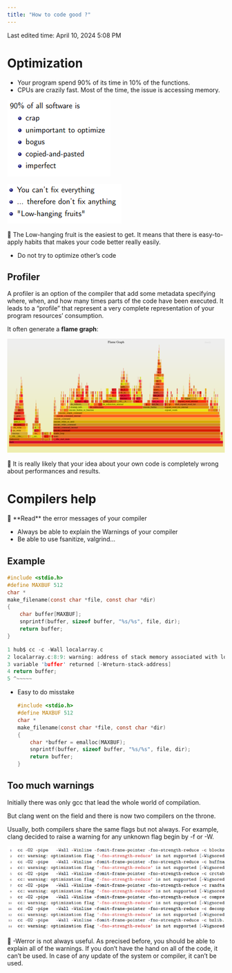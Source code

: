 ```yaml
---
title: "How to code good ?"
---
```

Last edited time: April 10, 2024 5:08 PM

# Optimization

- Your program spend 90% of its time in 10% of the functions.
- CPUs are crazily fast. Most of the time, the issue is accessing memory.

![Untitled](How%20to%20code%20good/Untitled.png)

![Untitled](How%20to%20code%20good/Untitled%201.png)

<aside>
🧠 The Low-hanging fruit is the easiest to get. It means that there is easy-to-apply habits that makes your code better really easily.

</aside>

- Do not try to optimize other’s code

## Profiler

A profiler is an option of the compiler that add some metadata specifying where, when, and how many times parts of the code have been executed. It leads to a “profile” that represent a very complete representation of your program resources’ consumption.

It often generate a **flame graph**:

![Untitled](How%20to%20code%20good/Untitled%202.png)

<aside>
🧠 It is really likely that your idea about your own code is completely wrong about performances and results.

</aside>

# Compilers help

<aside>
🧠 **Read** the error messages of your compiler

</aside>

- Always be able to explain the Warnings of your compiler
- Be able to use fsanitize, valgrind…

## Example

```c
#include <stdio.h>
#define MAXBUF 512
char *
make_filename(const char *file, const char *dir)
{
	char buffer[MAXBUF];
	snprintf(buffer, sizeof buffer, "%s/%s", file, dir);
	return buffer;
}
```

```c
1 hub$ cc -c -Wall localarray.c
2 localarray.c:8:9: warning: address of stack memory associated with local
3 variable 'buffer' returned [-Wreturn-stack-address]
4 return buffer;
5 ^~~~~~
```

- Easy to do misstake
    
    ```c
    #include <stdio.h>
    #define MAXBUF 512
    char *
    make_filename(const char *file, const char *dir)
    {
    	char *buffer = emalloc(MAXBUF);
    	snprintf(buffer, sizeof buffer, "%s/%s", file, dir);
    	return buffer;
    }
    ```
    

## Too much warnings

Initially there was only gcc that lead the whole world of compilation.

But clang went on the field and there is now two compilers on the throne.

Usually, both compilers share the same flags but not always. For example, clang decided to raise a warning for any unknown flag begin by -f or -W.

![Untitled](How%20to%20code%20good/Untitled%203.png)

<aside>
🧠 -Werror is not always useful. As precised before, you should be able to explain all of the warnings.
If you don’t have the hand on all of the code, it can’t be used.
In case of any update of the system or compiler, it can’t be used.

</aside>
